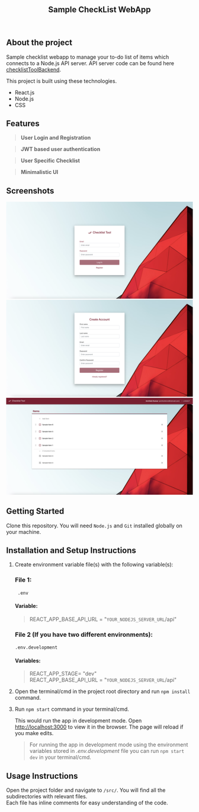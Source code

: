<h2 align="center">
  Sample CheckList WebApp<br/>
</h2>

<br/>

## About the project

Sample checklist webapp to manage your to-do list of items which connects to a Node.js API server. API server code can be found here <a href="https://github.com/antrikshkmr/checklistToolBackend" target="_blank">checklistToolBackend</a>. <br/>

This project is built using these technologies.

- React.js
- Node.js
- CSS

## Features

> **User Login and Registration**

> **JWT based user authentication**

> **User Specific Checklist**

> **Minimalistic UI**

## Screenshots

<div align="center">
  <img alt="screenshot1" src="./src/assets/readme/screenshot1.png" />
    <img alt="screenshot2" src="./src/assets/readme/screenshot2.png" />
      <img alt="screenshot3" src="./src/assets/readme/screenshot3.png" />
</div>

## Getting Started

Clone this repository. You will need `Node.js` and `Git` installed globally on your machine.

## Installation and Setup Instructions

1.  Create environment variable file(s) with the following variable(s):

    ### **File 1**:

         .env

    #### Variable:

    > REACT_APP_BASE_API_URL = "`YOUR_NODEJS_SERVER_URL`/api"


    ### **File 2** (If you have two different environments):

        .env.development

    #### Variables:

    >REACT_APP_STAGE= "dev"<br/>
    >REACT_APP_BASE_API_URL = "`YOUR_NODEJS_SERVER_URL`/api"

2.  Open the terminal/cmd in the project root directory and run `npm install` command.

3.  Run `npm start` command in your terminal/cmd.

    This would run the app in development mode.
    Open [http://localhost:3000](http://localhost:3000) to view it in the browser.
    The page will reload if you make edits.

    > For running the app in development mode using the environment variables stored in _.env.development_ file you can run `npm start dev` in your terminal/cmd.

## Usage Instructions

Open the project folder and navigate to `/src/`. You will find all the subdirectories with relevant files.<br/>
Each file has inline comments for easy understanding of the code.<br/>
